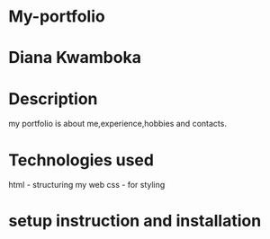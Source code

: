 # My-portfolio
# Diana Kwamboka
# Description 
 my portfolio is about me,experience,hobbies and contacts.
# Technologies used
html - structuring my web
css - for styling 
# setup instruction and installation
